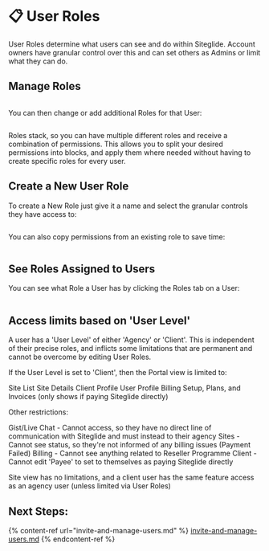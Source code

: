# 📋 User Roles

User Roles determine what users can see and do within Siteglide. Account owners have granular control over this and can set others as Admins or limit what they can do.

## Manage Roles

<figure><img src="../../.gitbook/assets/Siteglide-Users-Roles-List.jpg" alt=""><figcaption></figcaption></figure>

You can then change or add additional Roles for that User:

<figure><img src="../../.gitbook/assets/Siteglide-Users-Role-Select.jpg" alt=""><figcaption></figcaption></figure>

Roles stack, so you can have multiple different roles and receive a combination of permissions. This allows you to split your desired permissions into blocks, and apply them where needed without having to create specific roles for every user.

## Create a New User Role

To create a New Role just give it a name and select the granular controls they have access to:

<figure><img src="../../.gitbook/assets/Siteglide-Users-Role-Create.jpg" alt=""><figcaption></figcaption></figure>

You can also copy permissions from an existing role to save time:

<figure><img src="../../.gitbook/assets/Siteglide-Users-Role-Create-Copy-Permissions (1).jpg" alt=""><figcaption></figcaption></figure>

## See Roles Assigned to Users

You can see what Role a User has by clicking the Roles tab on a User:

<figure><img src="../../.gitbook/assets/Siteglide-Users-Role (1).jpg" alt=""><figcaption></figcaption></figure>

## Access limits based on 'User Level'

A user has a 'User Level' of either 'Agency' or 'Client'. This is independent of their precise roles, and inflicts some limitations that are permanent and cannot be overcome by editing User Roles.

If the User Level is set to 'Client', then the Portal view is limited to:

Site List Site Details Client Profile User Profile Billing Setup, Plans, and Invoices (only shows if paying Siteglide directly)

Other restrictions:

Gist/Live Chat - Cannot access, so they have no direct line of communication with Siteglide and must instead to their agency Sites - Cannot see status, so they're not informed of any billing issues (Payment Failed) Billing - Cannot see anything related to Reseller Programme Client - Cannot edit 'Payee' to set to themselves as paying Siteglide directly

Site view has no limitations, and a client user has the same feature access as an agency user (unless limited via User Roles)

## Next Steps:

{% content-ref url="invite-and-manage-users.md" %}
[invite-and-manage-users.md](invite-and-manage-users.md)
{% endcontent-ref %}
